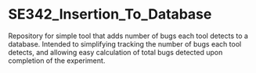 # SE342_Insertion_To_Database
Repository for simple tool that adds number of bugs each tool detects to a database. Intended to simplifying tracking the number of bugs each tool detects, and allowing easy calculation of total bugs detected upon completion of the experiment.
